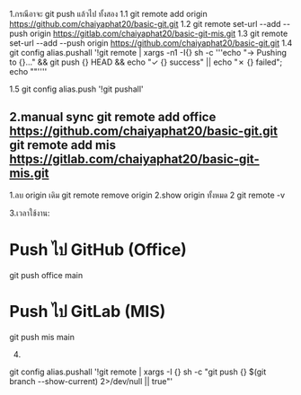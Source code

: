1.กรณีอาจะ git push แล้วไป ทั้งสอง
1.1  git remote add origin https://github.com/chaiyaphat20/basic-git.git
1.2  git remote set-url --add --push origin https://gitlab.com/chaiyaphat20/basic-git-mis.git
1.3  git remote set-url --add --push origin https://github.com/chaiyaphat20/basic-git.git
1.4
git config alias.pushall '!git remote | xargs -n1 -I{} sh -c '\''echo "→ Pushing to {}..." && git push {} HEAD && echo "✓ {} 
  success" || echo "✗ {} failed"; echo ""'\'''

1.5
git config alias.push '!git pushall'

2.manual sync
  git remote add office https://github.com/chaiyaphat20/basic-git.git
  git remote add mis https://gitlab.com/chaiyaphat20/basic-git-mis.git
---
1.ลบ origin เดิม
 git remote remove  origin
2.show origin ทั้งหมด 2
 git remote -v  

3.เวลาใช้งาน:
  # Push ไป GitHub (Office)
  git push office main

  # Push ไป GitLab (MIS)  
  git push mis main

4.
 git config alias.pushall '!git remote | xargs -I {} sh -c "git push {} $(git branch --show-current) 2>/dev/null || true"'